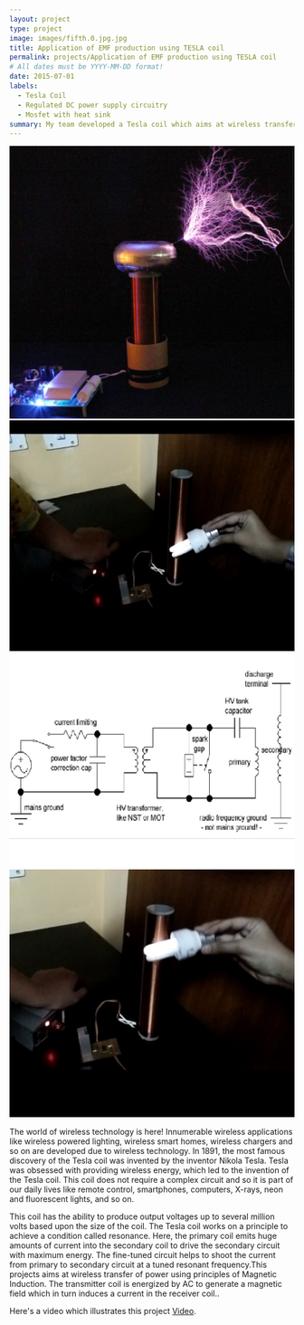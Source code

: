 ```yaml
---
layout: project
type: project
image: images/fifth.0.jpg.jpg
title: Application of EMF production using TESLA coil
permalink: projects/Application of EMF production using TESLA coil
# All dates must be YYYY-MM-DD format!
date: 2015-07-01
labels:
  - Tesla Coil
  - Regulated DC power supply circuitry
  - Mosfet with heat sink
summary: My team developed a Tesla coil which aims at wireless transfer of power using principles of Magnetic Induction.
---
```


<div class="ui small rounded images">
  <img class="ui image" src="../images/fifth.0.jpg">
  <img class="ui image" src="../images/fifth.1.jpg">
  <img class="ui image" src="../images/fifth.2.jpg">
  <img class="ui image" src="../images/fifth.3.jpg">
</div>

The world of wireless technology is here! Innumerable wireless applications like wireless powered lighting, wireless smart homes, wireless chargers and so on are developed due to wireless technology. In 1891, the most famous discovery of the Tesla coil was invented by the inventor Nikola Tesla. Tesla was obsessed with providing wireless energy, which led to the invention of the Tesla coil. This coil does not require a complex circuit and so it is part of our daily lives like remote control, smartphones, computers, X-rays, neon and fluorescent lights, and so on.

This coil has the ability to produce output voltages up to several million volts based upon the size of the coil. The Tesla coil works on a principle to achieve a condition called resonance. Here, the primary coil emits huge amounts of current into the secondary coil to drive the secondary circuit with maximum energy. The fine-tuned circuit helps to shoot the current from primary to secondary circuit at a tuned resonant frequency.This projects aims at wireless transfer of power using principles of Magnetic Induction. The transmitter coil is energized by AC to generate a magnetic field which in turn induces a current in the receiver coil..

Here's a video which illustrates this project [Video](https://vimeo.com/499510456).




